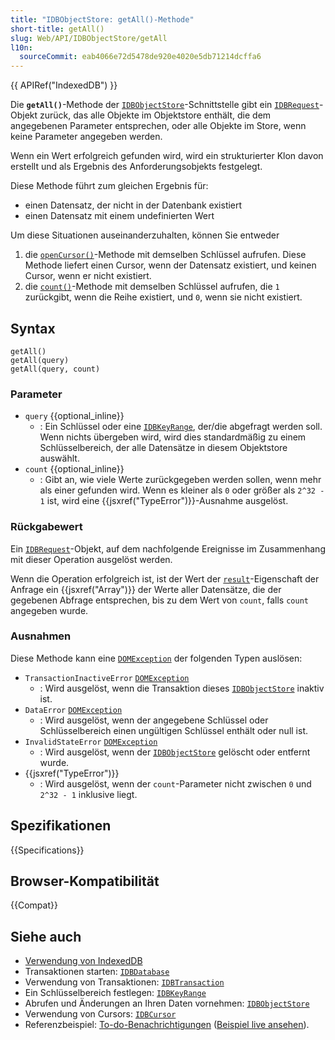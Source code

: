 ```yaml
---
title: "IDBObjectStore: getAll()-Methode"
short-title: getAll()
slug: Web/API/IDBObjectStore/getAll
l10n:
  sourceCommit: eab4066e72d5478de920e4020e5db71214dcffa6
---
```


{{ APIRef("IndexedDB") }}

Die **`getAll()`**-Methode der [`IDBObjectStore`](/de/docs/Web/API/IDBObjectStore)-Schnittstelle gibt ein [`IDBRequest`](/de/docs/Web/API/IDBRequest)-Objekt zurück, das alle Objekte im Objektstore enthält, die dem angegebenen Parameter entsprechen, oder alle Objekte im Store, wenn keine Parameter angegeben werden.

Wenn ein Wert erfolgreich gefunden wird, wird ein strukturierter Klon davon erstellt und als Ergebnis des Anforderungsobjekts festgelegt.

Diese Methode führt zum gleichen Ergebnis für:

- einen Datensatz, der nicht in der Datenbank existiert
- einen Datensatz mit einem undefinierten Wert

Um diese Situationen auseinanderzuhalten, können Sie entweder

1. die [`openCursor()`](/de/docs/Web/API/IDBObjectStore/openCursor)-Methode mit demselben Schlüssel aufrufen. Diese Methode liefert einen Cursor, wenn der Datensatz existiert, und keinen Cursor, wenn er nicht existiert.
2. die [`count()`](/de/docs/Web/API/IDBObjectStore/count)-Methode mit demselben Schlüssel aufrufen, die `1` zurückgibt, wenn die Reihe existiert, und `0`, wenn sie nicht existiert.

## Syntax

```js-nolint
getAll()
getAll(query)
getAll(query, count)
```

### Parameter

- `query` {{optional_inline}}
  - : Ein Schlüssel oder eine [`IDBKeyRange`](/de/docs/Web/API/IDBKeyRange), der/die abgefragt werden soll. Wenn nichts übergeben wird, wird dies standardmäßig zu einem Schlüsselbereich, der alle Datensätze in diesem Objektstore auswählt.
- `count` {{optional_inline}}
  - : Gibt an, wie viele Werte zurückgegeben werden sollen, wenn mehr als einer gefunden wird. Wenn es kleiner als `0` oder größer als `2^32 - 1` ist, wird eine {{jsxref("TypeError")}}-Ausnahme ausgelöst.

### Rückgabewert

Ein [`IDBRequest`](/de/docs/Web/API/IDBRequest)-Objekt, auf dem nachfolgende Ereignisse im Zusammenhang mit dieser Operation ausgelöst werden.

Wenn die Operation erfolgreich ist, ist der Wert der [`result`](/de/docs/Web/API/IDBRequest/result)-Eigenschaft der Anfrage ein {{jsxref("Array")}} der Werte aller Datensätze, die der gegebenen Abfrage entsprechen, bis zu dem Wert von `count`, falls `count` angegeben wurde.

### Ausnahmen

Diese Methode kann eine [`DOMException`](/de/docs/Web/API/DOMException) der folgenden Typen auslösen:

- `TransactionInactiveError` [`DOMException`](/de/docs/Web/API/DOMException)
  - : Wird ausgelöst, wenn die Transaktion dieses [`IDBObjectStore`](/de/docs/Web/API/IDBObjectStore) inaktiv ist.
- `DataError` [`DOMException`](/de/docs/Web/API/DOMException)
  - : Wird ausgelöst, wenn der angegebene Schlüssel oder Schlüsselbereich einen ungültigen Schlüssel enthält oder null ist.
- `InvalidStateError` [`DOMException`](/de/docs/Web/API/DOMException)
  - : Wird ausgelöst, wenn der [`IDBObjectStore`](/de/docs/Web/API/IDBObjectStore) gelöscht oder entfernt wurde.
- {{jsxref("TypeError")}}
  - : Wird ausgelöst, wenn der `count`-Parameter nicht zwischen `0` und `2^32 - 1` inklusive liegt.

## Spezifikationen

{{Specifications}}

## Browser-Kompatibilität

{{Compat}}

## Siehe auch

- [Verwendung von IndexedDB](/de/docs/Web/API/IndexedDB_API/Using_IndexedDB)
- Transaktionen starten: [`IDBDatabase`](/de/docs/Web/API/IDBDatabase)
- Verwendung von Transaktionen: [`IDBTransaction`](/de/docs/Web/API/IDBTransaction)
- Ein Schlüsselbereich festlegen: [`IDBKeyRange`](/de/docs/Web/API/IDBKeyRange)
- Abrufen und Änderungen an Ihren Daten vornehmen: [`IDBObjectStore`](/de/docs/Web/API/IDBObjectStore)
- Verwendung von Cursors: [`IDBCursor`](/de/docs/Web/API/IDBCursor)
- Referenzbeispiel: [To-do-Benachrichtigungen](https://github.com/mdn/dom-examples/tree/main/to-do-notifications) ([Beispiel live ansehen](https://mdn.github.io/dom-examples/to-do-notifications/)).
